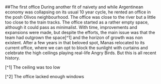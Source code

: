 ##The first office
During another fit of naivety and while Argentinean economy was collapsing on its usual 10 year cycle, he rented an office in the posh Olivos neighbourhood. The office was close to the river but a little too close to the train tracks.
The office started as a rather empty space, although it could pass as minimalist. With time, improvements and expansions were made, but despite the efforts, the main issue was that the team had outgrown the space[^1] and the horizon of growth was non existent. After a few years in that beloved spot, Manas relocated to its current office, where we can opt to block the sunlight with curtains and celebrate the high ceilings playing real-life Angry Birds. But this is all recent history.

[^1] The ceiling was too low

[^2] The office lacked enough windows